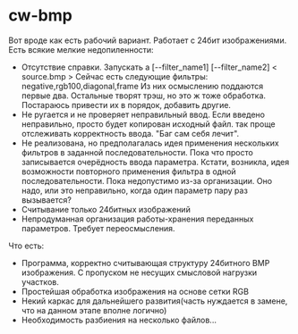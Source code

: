 cw-bmp
======
Вот вроде как есть рабочий вариант. Работает с 24бит изображениями.
Есть всякие мелкие недопиленности:
* Отсутствие справки. Запускать а [--filter_name1] [--filter_name2] < source.bmp >
  Сейчас есть следующие фильтры: negative,rgb100,diagonal,frame
  Из них осмыслению поддаются первые два. Остальные творят трэш, но это ж тоже обработка.
  Постараюсь привести их в порядок, добавить другие.
* Не ругается и не проверяет неправильный ввод. Если введено неправильно, просто будет копирован исходный файл.
  так проще отслеживать корректность ввода. "Баг сам себя лечит".
* Не реализована, но предполагалась идея применения нескольких фильтров в заданной последовательности.
  Пока что просто записывается очерёдность ввода параметра.
  Кстати, возникла, идея возможности повторного применения фильтра в одной последовательности.
  Пока недопустимо из-за организации. Оно надо, или это неправильно, когда один параметр пару раз вызывается?
* Считывание только 24битных  изображений 
* Непродуманная организация работы-хранения переданных параметров. Требует переосмысления.
  
  
Что есть:
* Программа, корректно считывающая структуру 24битного BMP изображения.
  С пропуском не несущих смысловой нагрузки участков. 
* Простейшая обработка изображения на основе сетки RGB
* Некий каркас для дальнейшего развития(часть нуждается в замене, что на данном этапе вполне логично)
* Необходимость разбиения на несколько файлов...